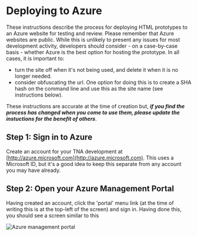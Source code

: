 # Deploying to Azure 

These instructions describe the process for deploying HTML prototypes to an Azure website for testing and review. Please remember that Azure websites are public. While this is unlikely to present any issues for most development activity, developers should consider - on a case-by-case basis - whether Azure is the best option for hosting the prototype. In all cases, it is important to:
* turn the site off when it's not being used, and delete it when it is no longer needed. 
* consider obfuscating the url. One option for doing this is to create a SHA hash on the command line and use this as the site name (see instructions below).

These instructions are accurate at the time of creation but, ***if you find the process has changed when you come to use them, please update the instuctions for the benefit of others***. 

## Step 1: Sign in to Azure

Create an account for your TNA development at [http://azure.microsoft.com](http://azure.microsoft.com). This uses a Microsoft ID, but it's a good idea to keep this separate from any account you may have already. 
 
## Step 2: Open your Azure Management Portal

Having created an account, click the 'portal' menu link (at the time of writing this is at the top-left of the screen) and sign in. Having done this, you should see a screen similar to this 

![Azure management portal](https://raw.githubusercontent.com/nationalarchives/development-guide-and-peer-reviews/master/images/azure-management-portal.png?token=ACfFGbixqP4O1tOqW5Lu0ZUb9vIt0HvEks5V8wNIwA%3D%3D)


